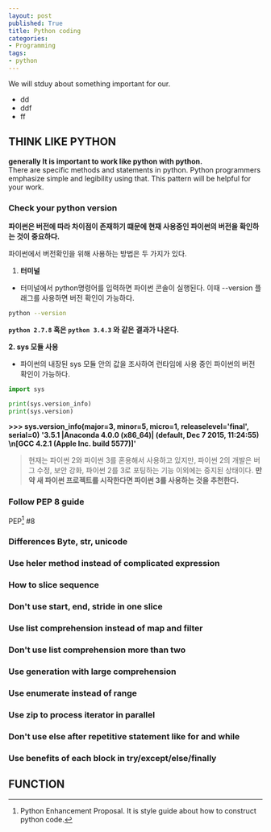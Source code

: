 ```yaml
---
layout: post
published: True
title: Python coding
categories: 
- Programming
tags: 
- python
---
```


We will stduy about something important for our.

- dd
- ddf
- ff

## THINK LIKE PYTHON
**generally It is important to work like python with python.**  
There are specific methods and statements in python. Python programmers emphasize simple and legibility using that. This pattern will be helpful for your work.

### Check your python version
**파이썬은 버전에 따라 차이점이 존재하기 떄문에 현재 사용중인 파이썬의 버전을 확인하는 것이 중요하다.**

파이썬에서 버전확인을 위해 사용하는 방법은 두 가지가 있다.

<!--more-->
1. **터미널**
- 터미널에서 python명령어를 입력하면 파이썬 콘솔이 실행된다. 이때 --version 플래그를 사용하면 버전 확인이 가능하다.

```bash
python --version
```
**`python 2.7.8` 혹은 `python 3.4.3` 와 같은 결과가 나온다.**

**2. sys 모듈 사용**
- 파이썬의 내장된 sys 모듈 안의 값을 조사하여 런타임에 사용 중인 파이썬의 버전 확인이 가능하다.

```python
import sys

print(sys.version_info)
print(sys.version)
```

**>>> sys.version_info(major=3, minor=5, micro=1, releaselevel='final', serial=0)**
**'3.5.1 |Anaconda 4.0.0 (x86_64)| (default, Dec  7 2015, 11:24:55) \n[GCC 4.2.1 (Apple Inc. build 5577)]'**


> 현재는 파이썬 2와 파이썬 3를 혼용해서 사용하고 있지만, 파이썬 2의 개발은 버그 수정, 보안 강화, 파이썬 2를 3로 포팅하는 기능 이외에는 중지된 상태이다. **만약 새 파이썬 프로젝트를 시작한다면 파이썬 3를 사용하는 것을 추천한다.**

### Follow PEP 8 guide
PEP[^PEP] #8 

### Differences Byte, str, unicode

### Use heler method instead of complicated expression

### How to slice sequence

### Don't use start, end, stride in one slice

### Use list comprehension instead of map and filter

### Don't use list comprehension more than two

### Use generation with large comprehension

### Use enumerate instead of range

### Use zip to process iterator in parallel

### Don't use else after repetitive statement like for and while

### Use benefits of each block in try/except/else/finally

## FUNCTION

[^PEP]: Python Enhancement Proposal. It is style guide about how to construct python code. 